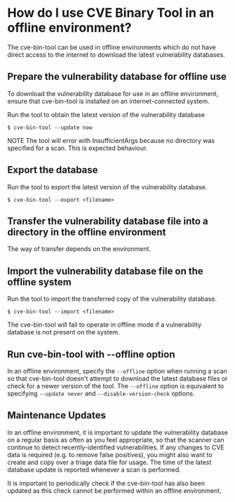 # How do I use CVE Binary Tool in an offline environment?

The cve-bin-tool can be used in offline environments which do not have direct access to the internet to download the latest vulnerability databases.

## Prepare the vulnerability database for offline use
To download the vulnerability database for use in an offline environment, ensure that cve-bin-tool is installed on an internet-connected system.

Run the tool to obtain the latest version of the vulnerability database
```
$ cve-bin-tool --update now
```
NOTE The tool will error with InsufficientArgs because no directory was specified for a scan. This is expected behaviour.

## Export the database

Run the tool to export the latest version of the vulnerability database.
```
$ cve-bin-tool --export <filename>
```

## Transfer the vulnerability database file into a directory in the offline environment

The way of transfer depends on the environment. 

## Import the vulnerability database file on the offline system

Run the tool to import the transferred copy of the vulnerability database.
```
$ cve-bin-tool --import <filename>
```

The cve-bin-tool will fail to operate in offline mode if a vulnerability database is not present on the system.

## Run cve-bin-tool with --offline option
In an offline environment, specify the `--offline` option when running a scan so that cve-bin-tool doesn't attempt to download the latest database files or check for a newer version of the tool.
The `--offline` option is equivalent to specifying `--update never` and `--disable-version-check` options.

## Maintenance Updates
In an offline environment, it is important to update the vulnerability database on a regular basis as often as you feel appropriate, so that the scanner can continue to detect recently-identified vulnerabilities. If any changes to CVE data is required (e.g. to remove false positives), you might also want to create and copy over a triage data file for usage. The time of the latest database update is reported whenever a scan is performed.

It is important to periodically check if the cve-bin-tool has also been updated as this check cannot be performed within an offline environment.
